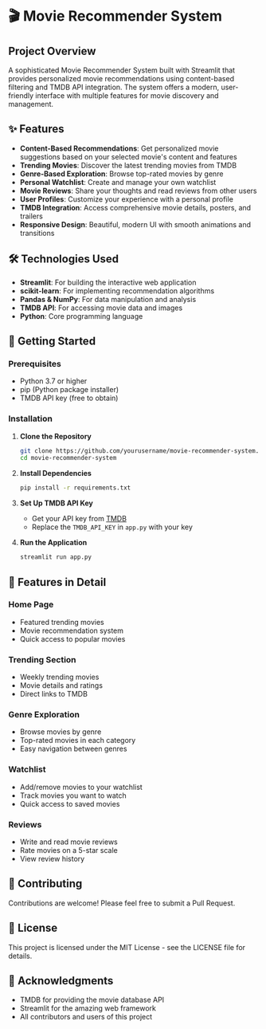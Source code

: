 # 🎬 Movie Recommender System

## Project Overview

A sophisticated Movie Recommender System built with Streamlit that provides personalized movie recommendations using content-based filtering and TMDB API integration. The system offers a modern, user-friendly interface with multiple features for movie discovery and management.

## ✨ Features

- **Content-Based Recommendations**: Get personalized movie suggestions based on your selected movie's content and features
- **Trending Movies**: Discover the latest trending movies from TMDB
- **Genre-Based Exploration**: Browse top-rated movies by genre
- **Personal Watchlist**: Create and manage your own watchlist
- **Movie Reviews**: Share your thoughts and read reviews from other users
- **User Profiles**: Customize your experience with a personal profile
- **TMDB Integration**: Access comprehensive movie details, posters, and trailers
- **Responsive Design**: Beautiful, modern UI with smooth animations and transitions

## 🛠️ Technologies Used

- **Streamlit**: For building the interactive web application
- **scikit-learn**: For implementing recommendation algorithms
- **Pandas & NumPy**: For data manipulation and analysis
- **TMDB API**: For accessing movie data and images
- **Python**: Core programming language

## 🚀 Getting Started

### Prerequisites

- Python 3.7 or higher
- pip (Python package installer)
- TMDB API key (free to obtain)

### Installation

1. **Clone the Repository**
   ```bash
   git clone https://github.com/yourusername/movie-recommender-system.git
   cd movie-recommender-system
   ```

2. **Install Dependencies**
   ```bash
   pip install -r requirements.txt
   ```

3. **Set Up TMDB API Key**
   - Get your API key from [TMDB](https://www.themoviedb.org/settings/api)
   - Replace the `TMDB_API_KEY` in `app.py` with your key

4. **Run the Application**
   ```bash
   streamlit run app.py
   ```

## 📱 Features in Detail

### Home Page
- Featured trending movies
- Movie recommendation system
- Quick access to popular movies

### Trending Section
- Weekly trending movies
- Movie details and ratings
- Direct links to TMDB

### Genre Exploration
- Browse movies by genre
- Top-rated movies in each category
- Easy navigation between genres

### Watchlist
- Add/remove movies to your watchlist
- Track movies you want to watch
- Quick access to saved movies

### Reviews
- Write and read movie reviews
- Rate movies on a 5-star scale
- View review history

## 🤝 Contributing

Contributions are welcome! Please feel free to submit a Pull Request.

## 📝 License

This project is licensed under the MIT License - see the LICENSE file for details.

## 🙏 Acknowledgments

- TMDB for providing the movie database API
- Streamlit for the amazing web framework
- All contributors and users of this project


   
